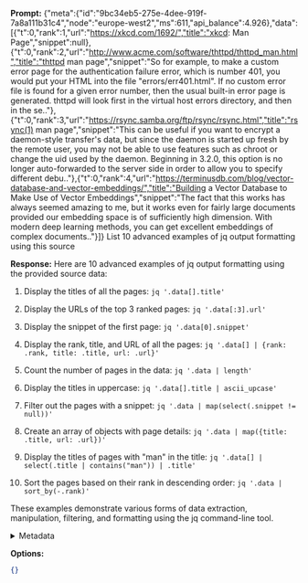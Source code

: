 **Prompt:**
{"meta":{"id":"9bc34eb5-275e-4dee-919f-7a8a111b31c4","node":"europe-west2","ms":611,"api_balance":4.926},"data":[{"t":0,"rank":1,"url":"https://xkcd.com/1692/","title":"xkcd: Man Page","snippet":null},{"t":0,"rank":2,"url":"http://www.acme.com/software/thttpd/thttpd_man.html","title":"thttpd man page","snippet":"So for example, to make a custom error page for the authentication failure error, which is number 401, you would put your HTML into the file &quot;errors/err401.html&quot;. If no custom error file is found for a given error number, then the usual built-in error page is generated. thttpd will look first in the virtual host errors directory, and then in the se.."},{"t":0,"rank":3,"url":"https://rsync.samba.org/ftp/rsync/rsync.html","title":"rsync(1) man page","snippet":"This can be useful if you want to encrypt a daemon-style transfer&#39;s data, but since the daemon is started up fresh by the remote user, you may not be able to use features such as chroot or change the uid used by the daemon. Beginning in 3.2.0, this option is no longer auto-forwarded to the server side in order to allow you to specify different debu.."},{"t":0,"rank":4,"url":"https://terminusdb.com/blog/vector-database-and-vector-embeddings/","title":"Building a Vector Database to Make Use of Vector Embeddings","snippet":"The fact that this works has always seemed amazing to me, but it works even for fairly large documents provided our embedding space is of sufficiently high dimension. With modern deep learning methods, you can get excellent embeddings of complex documents.."}]} List 10 advanced examples of jq output formatting using this source

**Response:**
Here are 10 advanced examples of jq output formatting using the provided source data:

1. Display the titles of all the pages:
   `jq '.data[].title'`

2. Display the URLs of the top 3 ranked pages:
   `jq '.data[:3].url'`

3. Display the snippet of the first page:
   `jq '.data[0].snippet'`

4. Display the rank, title, and URL of all the pages:
   `jq '.data[] | {rank: .rank, title: .title, url: .url}'`

5. Count the number of pages in the data:
   `jq '.data | length'`

6. Display the titles in uppercase:
   `jq '.data[].title | ascii_upcase'`

7. Filter out the pages with a snippet:
   `jq '.data | map(select(.snippet != null))'`

8. Create an array of objects with page details:
   `jq '.data | map({title: .title, url: .url})'`

9. Display the titles of pages with "man" in the title:
   `jq '.data[] | select(.title | contains("man")) | .title'`

10. Sort the pages based on their rank in descending order:
    `jq '.data | sort_by(-.rank)'`

These examples demonstrate various forms of data extraction, manipulation, filtering, and formatting using the jq command-line tool.

<details><summary>Metadata</summary>

- Duration: 10072 ms
- Datetime: 2023-08-31T12:45:33.478947
- Model: gpt-3.5-turbo-0613

</details>

**Options:**
```json
{}
```


